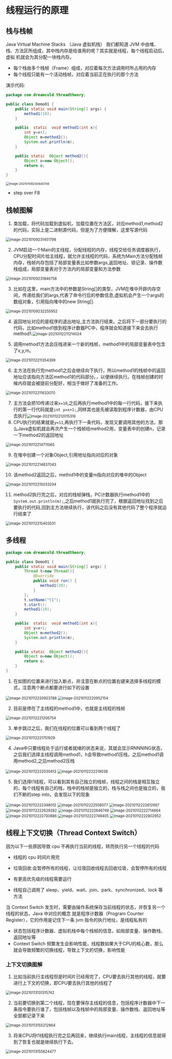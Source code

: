 # 线程运行的原理

## 栈与栈帧

Java Virtual Machine Stacks （Java 虚拟机栈）
我们都知道 JVM 中由堆、栈、方法区所组成，其中栈内存是给谁用的呢？其实就是线程，每个线程启动后，虚拟
机就会为其分配一块栈内存。

- 每个栈由多个栈帧（Frame）组成，对应着每次方法调用时所占用的内存
- 每个线程只能有一个活动栈帧，对应着当前正在执行的那个方法



演示代码:

```java
package com.dreamcold.threadtheory;

public class Demo01 {
    public static void main(String[] args) {
        method1(10);
    }

    public  static  void method1(int x){
        int y=x+1;
        Object m=method2();
        System.out.println(m);
    }

    public static  Object method2(){
        Object o=new Object();
        return o;
    }
}
```

<img src="images/image-20210109230645706.png" alt="image-20210109230645706" style="zoom:67%;" />

- step over F8



## 栈帧图解

1. 类加载，将代码加载到虚拟机，加载位置在方法区，对应method1,method2的代码，实际上是二进制源代码，但是为了方便理解，这里写源代码

<img src="images/image-20210109231451798.png" alt="image-20210109231451798" style="zoom:80%;" />

2. JVM启动一个Main的主线程，分配线程的内存，线程交给任务调度器执行，CPU分配时间片给主线程，就允许主线程的代码，系统为Main方法分配栈帧内存，栈帧内存包括了局部变量表比如参数args,返回地址、锁记录、操作数栈组成，局部变量表对于方法内的局部变量和方法参数

<img src="images/image-20210109231846758.png" alt="image-20210109231846758" style="zoom:80%;" />

3. 比如在这里，main方法中的参数是String[]的类型，JVM在堆中开辟内存空间，传递给我们的args,代表了命令行后的参数信息,虚拟机会产生一个args的数组对象，引用指向堆中的new String[].

<img src="images/image-20210109232255952.png" alt="image-20210109232255952" style="zoom:80%;" />

4. 返回地址对应的是程序的退出地址,主方法执行结束。之后将下一部分要执行的代码，比如method1放到程序计数器PC中，程序就会知道接下来会去执行method1.<img src="images/image-20210112211214024.png" alt="image-20210112211214024" style="zoom:80%;" />

5. 调用method1方法会压栈进来一个新的栈帧，method1中的局部变量表中包含了x,y,m。

<img src="images/image-20210112211354399.png" alt="image-20210112211354399" style="zoom:80%;" />

6. 主方法在执行完method1之后会继续向下执行，所以method1的栈帧中的返回地址应该指向方法区method1的代码部分。，以便继续执行。在栈帧创建的时候内存就会被提前分配好，相当于做好了准备的工作。

<img src="images/image-20210112211633070.png" alt="image-20210112211633070" style="zoom:80%;" />

7. 主方法会把10传递过来`x=10`,之后再执行method1中的每一行代码，接下来执行的第一行代码就是`int y=x+1;`,同样其也是先被读取到程序计数器，由CPU去执行<img src="images/image-20210112212015316.png" alt="image-20210112212015316" style="zoom:80%;" />
8. CPU执行的结果就是`y=11`,再执行下一条代码，发现又要调用其他的方法，那么Java虚拟机就会再次产生一个栈帧给method2用，变量表中的创建n，记录一下method2的返回地址

<img src="images/image-20210112214711065.png" alt="image-20210112214711065" style="zoom:80%;" />

9. 在堆中创建一个对象Object,引用地址指向对应的对象

<img src="images/image-20210112214837043.png" alt="image-20210112214837043" style="zoom:80%;" />

10. 该method2返回之后，methid1中的变量m指向对应的堆中的Object

<img src="images/image-20210112215033204.png" alt="image-20210112215033204" style="zoom:80%;" />

11. method2执行完之后，对应的栈帧弹栈，PC计数器执行method1中的` System.out.println(m);`,之后method1就执行完了，根据返回地址找到之后要执行的代码,回到主方法继续执行，该代码之后没有其他代码了整个程序就运行结束了

<img src="images/image-20210112215403531.png" alt="image-20210112215403531" style="zoom:80%;" />



## 多线程

```java
package com.dreamcold.threadtheory;

public class Demo01 {
    public static void main(String[] args) {
        Thread t=new Thread(){
            @Override
            public void run() {
               method1(20);
            }
        };
        t.setName("t1");
        t.start();
        method1(10);
    }

    public  static  void method1(int x){
        int y=x+1;
        Object m=method2();
        System.out.println(m);
    }

    public static  Object method2(){
        Object o=new Object();
        return o;
    }
}
```

1. 在如图的位置来进行加入断点，并注意在断点的位置右键来选择多线程的模式，注意两个断点都要进行如下的设置

<img src="images/image-20210112220923788.png" alt="image-20210112220923788" style="zoom:80%;" />

<img src="images/image-20210112220952154.png" alt="image-20210112220952154" style="zoom:80%;" />

2. 目前是停在了主线程的method1中，也就是主线程的栈帧

<img src="images/image-20210112221206754.png" alt="image-20210112221206754" style="zoom:80%;" />

3. 单步跳过之后，我们在线程的位置可以看到两个线程了

<img src="images/image-20210112221751929.png" alt="image-20210112221751929" style="zoom:80%;" />

4. Java中只要线程处于运行或者就绪的状态来说，其就会显示RNNNING状态，之后我们选择主线程调用method1，h会导致method1压栈，之后method1调用method2,之后method2压栈

<img src="images/image-20210112222030413.png" alt="image-20210112222030413" style="zoom:80%;" />

<img src="images/image-20210112222219038.png" alt="image-20210112222219038" style="zoom:80%;" />

5. 我们选择t1线程，可以看到其有自己独立的栈帧，线程之间的栈是相互独立的，每个线程有自己的栈，栈中的栈帧是独立的，栈与栈之间也是独立的，我们不断的step into，会发现以下的现象

<img src="images/image-20210112222348012.png" alt="image-20210112222348012" style="zoom:80%;" />

<img src="images/image-20210112222558077.png" alt="image-20210112222558077" style="zoom:80%;" />

<img src="images/image-20210112222612667.png" alt="image-20210112222612667" style="zoom:80%;" />

<img src="images/image-20210112222629282.png" alt="image-20210112222629282" style="zoom:80%;" />

<img src="images/image-20210112222646749.png" alt="image-20210112222646749" style="zoom:80%;" />

<img src="images/image-20210112222714664.png" alt="image-20210112222714664" style="zoom:80%;" />

<img src="images/image-20210112222730886.png" alt="image-20210112222730886" style="zoom:80%;" />

<img src="images/image-20210112222749405.png" alt="image-20210112222749405" style="zoom:80%;" />

<img src="images/image-20210112222802952.png" alt="image-20210112222802952" style="zoom:80%;" />

## 线程上下文切换（Thread Context Switch）

因为以下一些原因导致 cpu 不再执行当前的线程，转而执行另一个线程的代码

- 线程的 cpu 时间片用完

- 垃圾回收:会暂停所有的线程，让垃圾回收线程去回收垃圾，会暂停所有的线程

- 有更高优先级的线程需要运行

- 线程自己调用了 sleep、yield、wait、join、park、synchronized、lock 等方法

当 Context Switch 发生时，需要由操作系统保存当前线程的状态，并恢复另一个线程的状态，Java 中对应的概念
就是程序计数器（Program Counter Register），它的作用是记住下一条 jvm 指令的执行地址，是线程私有的

- 状态包括程序计数器、虚拟机栈中每个栈帧的信息，如局部变量、操作数栈、返回地址等
- Context Switch 频繁发生会影响性能，线程数如果大于CPU的核心数，那么就会导致频繁的切换线程，导致上下文的切换，影响性能

### 上下文切换图解

1. 比如当前执行主线程但是时间片已经用完了，CPU要去执行其他的线程，就要进行上下文的切换，即CPU要去执行其他的线程了

<img src="images/image-20210113131315742.png" alt="image-20210113131315742" style="zoom:80%;" />



2. 当前要切换到第二个线程，现在要保存主线程的信息，包括程序计数器中下一条指令要执行谁了，包括栈帧以及栈帧中的局部变量、操作数栈、返回地址等全部都记录下来

<img src="images/image-20210113155212964.png" alt="image-20210113155212964" style="zoom:80%;" />

3. 将来CPU将t1线程执行完之后再回来，继续执行main线程，主线程的信息就得到了恢复也就是继续执行下去。

<img src="images/image-20210113155624477.png" alt="image-20210113155624477" style="zoom:80%;" />